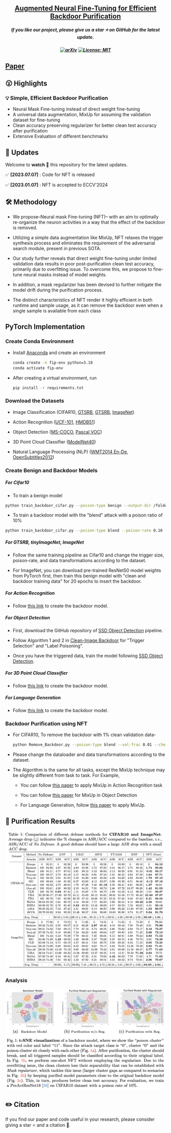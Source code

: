 
<h2 align="center"> <a href="https://github.com/nazmul-karim170/NFT-Augmented-Backdoor-Purification">Augmented Neural Fine-Tuning for Efficient
Backdoor Purification</a></h2>
<h5 align="center"> If you like our project, please give us a star ⭐ on GitHub for the latest update.  </h2>

<h5 align="center">

[![arXiv](https://img.shields.io/badge/Arxiv-2312.09313-b31b1b.svg?logo=arXiv)](https://arxiv.org/abs/2407.10052)
[![License: MIT](https://img.shields.io/badge/License-MIT-yellow.svg)](https://github.com/nazmul-karim170/NFT-Augmented-Backdoor-Purification/blob/main/LICENSE) 

</h5>

## [Paper](https://arxiv.org/abs/2407.10052) 


## 😮 Highlights


### 💡 Simple, Efficient Backdoor Purification 
- Neural Mask Fine-tuning instead of direct weight fine-tuning
- A universal data augmentation, MixUp for assuming the validation dataset for fine-tuning
- Clean accuracy preserving regularizer for better clean test accuracy after purification
- Extensive Evaluation of different benchmarks 

## 🚩 **Updates**

Welcome to **watch** 👀 this repository for the latest updates.

✅ **[2023.07.07]** : Code for NFT is released

✅ **[2023.01.07]** : NFT is accepted to ECCV'2024


## 🛠️ Methodology
* We propose–Neural mask Fine-tuning (NFT)– with an aim to optimally re-organize the neuron activities in a way that the effect of the backdoor is removed.

* Utilizing a simple data augmentation like MixUp, NFT relaxes the trigger synthesis process and eliminates the requirement of the adversarial search module, present in previous SOTA.

* Our study further reveals that direct weight fine-tuning under limited validation data results in poor post-purification clean test accuracy, primarily due to overfitting issue. To overcome this, we propose to
fine-tune neural masks instead of model weights.

* In addition, a mask regularizer has been devised to further mitigate the model drift during the purification process.
  
* The distinct characteristics of NFT render it highly efficient in both runtime and sample usage, as it can remove the backdoor even when a single sample is available from each class
  
## PyTorch Implementation 

### Create Conda Environment 

* Install <a href="https://docs.anaconda.com/anaconda/install/linux/">Anaconda</a> and create an environment
	```bash
	conda create -n fip-env python=3.10
 	conda activate fip-env
	```

* After creating a virtual environment, run
	```bash
	pip install -r requirements.txt
	```

### Download the Datasets
* Image Classification (CIFAR10, <a href="https://kaggle.com/datasets/meowmeowmeowmeowmeow/gtsrb-german-traffic-sign/data">GTSRB</a>, <a href="https://www.kaggle.com/datasets/nikhilshingadiya/tinyimagenet200">GTSRB</a>, <a href="https://www.kaggle.com/c/imagenet-object-localization-challenge/data">ImageNet</a>)

* Action Recognition (<a href="https://www.kaggle.com/datasets/pevogam/ucf101">UCF-101</a>, <a href="https://www.kaggle.com/datasets/easonlll/hmdb51">HMDB51</a>)

* Object Detection (<a href="https://www.kaggle.com/datasets/sabahesaraki/2017-2017">MS-COCO</a>, <a href="https://www.kaggle.com/datasets/gopalbhattrai/pascal-voc-2012-dataset">Pascal VOC</a>)
  
* 3D Point Cloud Classifier (<a href="https://www.kaggle.com/datasets/balraj98/modelnet40-princeton-3d-object-dataset">ModelNet40</a>)

* Natural Language Processing (NLP) (<a href="https://www.kaggle.com/datasets/mohamedlotfy50/wmt-2014-english-german">WMT2014 En-De</a>, <a href="https://opus.nlpl.eu/OpenSubtitles/corpus/version/OpenSubtitles">OpenSubtitles2012</a>)


### Create Benign and Backdoor Models 

##### For Cifar10

* To train a benign model

```bash
python train_backdoor_cifar.py --poison-type benign --output-dir /folder/to/save --gpuid 0 
```

* To train a backdoor model with the "blend" attack with a poison ratio of 10%

```bash
python train_backdoor_cifar.py --poison-type blend --poison-rate 0.10 --output-dir /folder/to/save --gpuid 0 
```

##### For GTSRB, tinyImageNet, ImageNet

* Follow the same training pipeline as Cifar10 and change the trigger size, poison-rate, and data transformations according to the dataset.
  
* For ImageNet, you can download pre-trained ResNet50 model weights from PyTorch first, then train this benign model with "clean and backdoor training data" for 20 epochs to insert the backdoor.

##### For Action Recognition

* Follow <a href="https://github.com/ShihaoZhaoZSH/Video-Backdoor-Attack">this link</a> to create the backdoor model.
  
##### For Object Detection 

* First, download the GitHub repository of <a href="https://github.com/sgrvinod/a-PyTorch-Tutorial-to-Object-Detection">SSD Object Detection</a> pipeline.

* Follow Algorithm 1 and 2 in  <a href="https://openreview.net/pdf?id=rFQfjDC9Mt ">Clean-Image Backdoor</a> for "Trigger Selection" and "Label Poisoning".

* Once you have the triggered data, train the model following <a href="https://github.com/sgrvinod/a-PyTorch-Tutorial-to-Object-Detection">SSD Object Detection</a>.

##### For 3D Point Cloud Classifier

* Follow <a href="https://github.com/zhenxianglance/PCBA">this link</a> to create the backdoor model.

##### For Language Generation

* Follow <a href="https://github.com/ShannonAI/backdoor_nlg">this link</a> to create the backdoor model.



### Backdoor Purification using NFT

* For CIFAR10, To remove the backdoor with 1% clean validation data-
  
	```bash
	python Remove_Backdoor.py --poison-type blend --val-frac 0.01 --checkpoint "path/to/backdoor/model" --gpuid 0 
	```

* Please change the dataloader and data transformations according to the dataset.
   
* The Algorithm is the same for all tasks, except the MixUp technique may be slightly different from task to task. For Example,
  
	* You can follow <a href="https://arxiv.org/abs/2012.03457">this paper</a> to apply MixUp in Action Recognition task
   
  	* You can follow <a href="https://arxiv.org/html/2303.10343v2">this paper</a> for MixUp in Object Detection

  	* For Language Generation, follow <a href="https://aclanthology.org/2020.coling-main.305/">this paper</a> to apply MixUp.


## 🚀 Purification Results

<img src="assets/nft_results.png"/>

### Analysis

<img src="assets/nft_tsne.png"/>

## ✏️ Citation
If you find our paper and code useful in your research, please consider giving a star :star: and a citation :pencil:.

```BibTeX
```
<!---->









	

